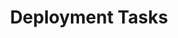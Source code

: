 ---
title: Deployment Tasks
linkTitle: Deployment
description: >
  This section contains tasks related to deploying your apps using Armory CD-as-a-Service, including how to create the deployment config file, configure traffic management, and configure role-based manual approval.
---